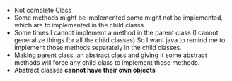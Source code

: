 
- Not complete Class
- Some methods might be  implemented some might not be implemented, which are to implemented in the child classs
- Some times I cannot implement a method in the parent class (I cannot generalize things for all the child classes) So I want java to remind me to implement those methods separately in the child classes.
- Making parent class, an abstract class and giving it some abstract methods will force any child class to implement those methods.
- Abstract classes **cannot have their own objects**